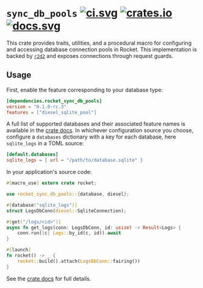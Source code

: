 # `sync_db_pools` [![ci.svg]][ci] [![crates.io]][crate] [![docs.svg]][crate docs]

[crates.io]: https://img.shields.io/crates/v/rocket_sync_db_pools.svg
[crate]: https://crates.io/crates/rocket_sync_db_pools
[docs.svg]: https://img.shields.io/badge/web-master-red.svg?style=flat&label=docs&colorB=d33847
[crate docs]: https://api.rocket.rs/v0.5-rc/rocket_sync_db_pools
[ci.svg]: https://github.com/SergioBenitez/Rocket/workflows/CI/badge.svg
[ci]: https://github.com/SergioBenitez/Rocket/actions

This crate provides traits, utilities, and a procedural macro for configuring
and accessing database connection pools in Rocket. This implementation is backed
by [`r2d2`] and exposes connections through request guards.

[`r2d2`]: https://docs.rs/r2d2

## Usage

First, enable the feature corresponding to your database type:

```toml
[dependencies.rocket_sync_db_pools]
version = "0.1.0-rc.3"
features = ["diesel_sqlite_pool"]
```

A full list of supported databases and their associated feature names is
available in the [crate docs]. In whichever configuration source you choose,
configure a `databases` dictionary with a key for each database, here
`sqlite_logs` in a TOML source:

```toml
[default.databases]
sqlite_logs = { url = "/path/to/database.sqlite" }
```

In your application's source code:

```rust
#[macro_use] extern crate rocket;

use rocket_sync_db_pools::{database, diesel};

#[database("sqlite_logs")]
struct LogsDbConn(diesel::SqliteConnection);

#[get("/logs/<id>")]
async fn get_logs(conn: LogsDbConn, id: usize) -> Result<Logs> {
    conn.run(|c| Logs::by_id(c, id)).await
}

#[launch]
fn rocket() -> _ {
    rocket::build().attach(LogsDbConn::fairing())
}
```

See the [crate docs] for full details.
